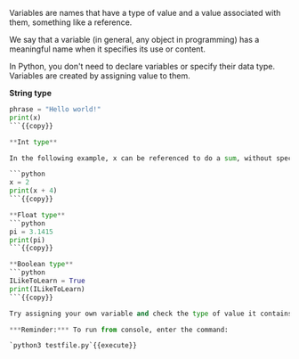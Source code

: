 Variables are names that have a type of value and a value associated with them, something like a reference.

We say that a variable (in general, any object in programming) has a meaningful name when it specifies its use or content.

In Python, you don't need to declare variables or specify their data type. Variables are created by assigning value to them.

**String type** 

```python
phrase = "Hello world!"
print(x)
```{{copy}}

**Int type** 

In the following example, x can be referenced to do a sum, without specifying its value explicitly:

```python
x = 2
print(x + 4)
```{{copy}}

**Float type** 
```python
pi = 3.1415
print(pi)
```{{copy}}

**Boolean type** 
```python
ILikeToLearn = True
print(ILikeToLearn)
```{{copy}}

Try assigning your own variable and check the type of value it contains using type()

***Reminder:*** To run from console, enter the command:

`python3 testfile.py`{{execute}}

